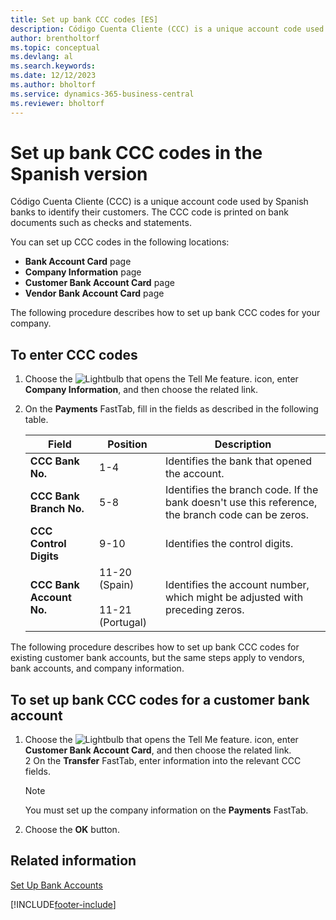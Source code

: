 ```yaml
---
title: Set up bank CCC codes [ES]
description: Código Cuenta Cliente (CCC) is a unique account code used by banks to identify their customers. The CCC code is printed on bank documents such as checks and statements.
author: brentholtorf
ms.topic: conceptual
ms.devlang: al
ms.search.keywords:
ms.date: 12/12/2023
ms.author: bholtorf
ms.service: dynamics-365-business-central
ms.reviewer: bholtorf
---
```

# Set up bank CCC codes in the Spanish version

Código Cuenta Cliente (CCC) is a unique account code used by Spanish banks to identify their customers. The CCC code is printed on bank documents such as checks and statements.  

You can set up CCC codes in the following locations:  

- **Bank Account Card** page  
- **Company Information** page  
- **Customer Bank Account Card** page  
- **Vendor Bank Account Card** page  

The following procedure describes how to set up bank CCC codes for your company.  

## To enter CCC codes  

1. Choose the ![Lightbulb that opens the Tell Me feature.](../../media/ui-search/search_small.png "Tell me what you want to do") icon, enter **Company Information**, and then choose the related link.  
2. On the **Payments** FastTab, fill in the fields as described in the following table.  

    |Field           |Position |Description                            |  
    |----------------|---------|---------------------------------------|  
    |**CCC Bank No.**|1-4|Identifies the bank that opened the account.|  
    |**CCC Bank Branch No.**|5-8|Identifies the branch code. If the bank doesn't use this reference, the branch code can be zeros.|  
    |**CCC Control Digits**|9-10|Identifies the control digits.|  
    |**CCC Bank Account No.**|11-20 (Spain)<br /><br /> 11-21 (Portugal)|Identifies the account number, which might be adjusted with preceding zeros.|  

The following procedure describes how to set up bank CCC codes for existing customer bank accounts, but the same steps apply to vendors, bank accounts, and company information.  

## To set up bank CCC codes for a customer bank account  

1. Choose the ![Lightbulb that opens the Tell Me feature.](../../media/ui-search/search_small.png "Tell me what you want to do") icon, enter **Customer Bank Account Card**, and then choose the related link.  
2  On the **Transfer** FastTab, enter information into the relevant CCC fields.  

    > [!NOTE]  
    >  You must set up the company information on the **Payments** FastTab.  

3. Choose the **OK** button.  

## Related information

[Set Up Bank Accounts](../../bank-how-setup-bank-accounts.md) 


[!INCLUDE[footer-include](../../includes/footer-banner.md)]